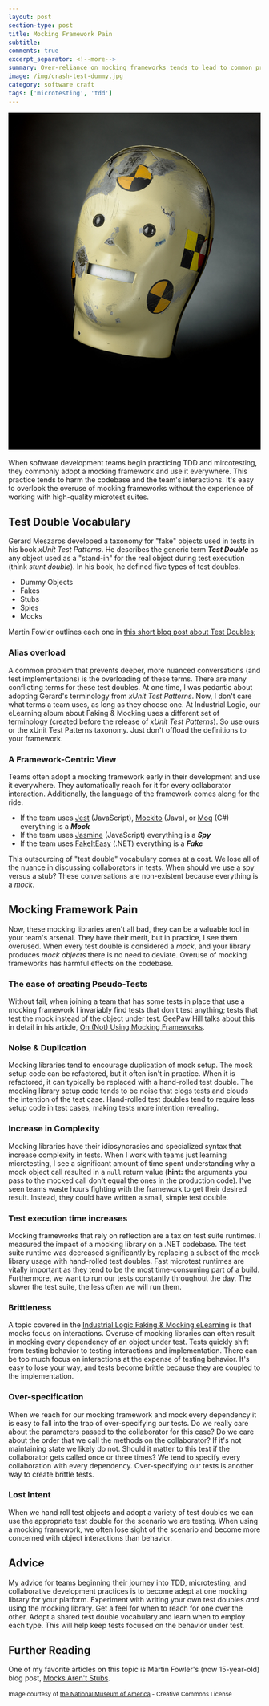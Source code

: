 ```yaml
---
layout: post
section-type: post
title: Mocking Framework Pain
subtitle: 
comments: true
excerpt_separator: <!--more-->
summary: Over-reliance on mocking frameworks tends to lead to common problems in our code. What if adopting a shared test double vocabulary could improve our code and our team interactions?
image: /img/crash-test-dummy.jpg
category: software craft
tags: ['microtesting', 'tdd']
---
```


<img src='/img/crash-test-dummy.jpg' alt='crash test dummy head' class='img-responsive' />

When software development teams begin practicing TDD and mircotesting, they commonly adopt a mocking framework and use it everywhere. This practice tends to harm the codebase and the team's interactions. It's easy to overlook the overuse of mocking frameworks without the experience of working with high-quality microtest suites. 

<!--more-->

## Test Double Vocabulary
Gerard Meszaros developed a taxonomy for "fake" objects used in tests in his book _xUnit Test Patterns_. He describes the generic term **_Test Double_** as any object used as a "stand-in" for the real object during test execution (think *stunt double*). In his book, he defined five types of test doubles. 
- Dummy Objects
- Fakes
- Stubs
- Spies
- Mocks

Martin Fowler outlines each one in [this short blog post about Test Doubles](https://martinfowler.com/bliki/TestDouble.html);

### Alias overload
A common problem that prevents deeper, more nuanced conversations (and test implementations) is the overloading of these terms. There are many conflicting terms for these test doubles. At one time, I was pedantic about adopting Gerard's terminology from _xUnit Test Patterns_. Now, I don't care what terms a team uses, as long as they choose one. At Industrial Logic, our eLearning album about Faking & Mocking uses a different set of terminology (created before the release of _xUnit Test Patterns_). So use ours or the xUnit Test Patterns taxonomy. Just don't offload the definitions to your framework.

### A Framework-Centric View
Teams often adopt a mocking framework early in their development and use it everywhere. They automatically reach for it for every collaborator interaction. Additionally, the language of the framework comes along for the ride.  
- If the team uses [Jest](https://jestjs.io/) (JavaScript), [Mockito](https://site.mockito.org/) (Java), or [Moq](https://github.com/moq/moq4) (C#) everything is a _**Mock**_
- If the team uses [Jasmine](https://jasmine.github.io/) (JavaScript) everything is a _**Spy**_
- If the team uses [FakeItEasy](https://fakeiteasy.github.io/) (.NET) everything is a _**Fake**_

This outsourcing of "test double" vocabulary comes at a cost. We lose all of the nuance in discussing collaborators in tests. When should we use a spy versus a stub? These conversations are non-existent because everything is a _mock_.

## Mocking Framework Pain

Now, these mocking libraries aren't all bad, they can be a valuable tool in your team's arsenal. They have their merit, but in practice, I see them overused. When every test double is considered a _mock_, and your library produces _mock objects_ there is no need to deviate. Overuse of mocking frameworks has harmful effects on the codebase. 

### The ease of creating Pseudo-Tests

Without fail, when joining a team that has some tests in place that use a mocking framework I invariably find tests that don't test anything; tests that test the mock instead of the object under test. GeePaw Hill talks about this in detail in his article, [On (Not) Using Mocking Frameworks](https://www.geepawhill.org/2021/07/13/on-not-using-mocking-frameworks/).

### Noise & Duplication
Mocking libraries tend to encourage duplication of mock setup. The mock setup code can be refactored, but it often isn't in practice. When it is refactored, it can typically be replaced with a hand-rolled test double. The mocking library setup code tends to be noise that clogs tests and clouds the intention of the test case. Hand-rolled test doubles tend to require less setup code in test cases, making tests more intention revealing.


### Increase in Complexity
Mocking libraries have their idiosyncrasies and specialized syntax that increase complexity in tests. When I work with teams just learning microtesting, I see a significant amount of time spent understanding why a mock object call resulted in a `null` return value (**hint:** the arguments you pass to the mocked call don't equal the ones in the production code). I've seen teams waste hours fighting with the framework to get their desired result. Instead, they could have written a small, simple test double. 

### Test execution time increases
 Mocking frameworks that rely on reflection are a tax on test suite runtimes. I measured the impact of a mocking library on a .NET codebase. The test suite runtime was decreased significantly by replacing a subset of the mock library usage with hand-rolled test doubles. Fast microtest runtimes are vitally important as they tend to be the most time-consuming part of a build. Furthermore, we want to run our tests constantly throughout the day. The slower the test suite, the less often we will run them.

### Brittleness
 A topic covered in the [Industrial Logic Faking & Mocking eLearning](https://elearning.industriallogic.com/gh/submit?Action=AlbumContentsAction&album=collaborations&devLanguage=java) is that mocks focus on interactions. Overuse of mocking libraries can often result in mocking every dependency of an object under test. Tests quickly shift from testing behavior to testing interactions and implementation. There can be too much focus on interactions at the expense of testing behavior. It's easy to lose your way, and tests become brittle because they are coupled to the implementation.

 ### Over-specification
 When we reach for our mocking framework and mock every dependency it is easy to fall into the trap of over-specifying our tests. Do we really care about the parameters passed to the collaborator for this case? Do we care about the order that we call the methods on the collaborator? If it's not maintaining state we likely do not. Should it matter to this test if the collaborator gets called once or three times? We tend to specify every collaboration with every dependency. Over-specifying our tests is another way to create brittle tests.

### Lost Intent 
When we hand roll test objects and adopt a variety of test doubles we can use the appropriate test double for the scenario we are testing. When using a mocking framework, we often lose sight of the scenario and become more concerned with object interactions than behavior. 

## Advice
My advice for teams beginning their journey into TDD, microtesting, and collaborative development practices is to become adept at one mocking library for your platform. Experiment with writing your own test doubles _and_ using the mocking library. Get a feel for when to reach for one over the other. Adopt a shared test double vocabulary and learn when to employ each type. This will help keep tests focused on the behavior under test.

## Further Reading
One of my favorite articles on this topic is Martin Fowler's (now 15-year-old) blog post, [Mocks Aren't Stubs](https://martinfowler.com/articles/mocksArentStubs.html).

<div class="bottom-separator"></div>

<small>Image courtesy of [the National Museum of America](https://www.flickr.com/photos/nationalmuseumofamericanhistory/4796780409) - Creative Commons License</small>